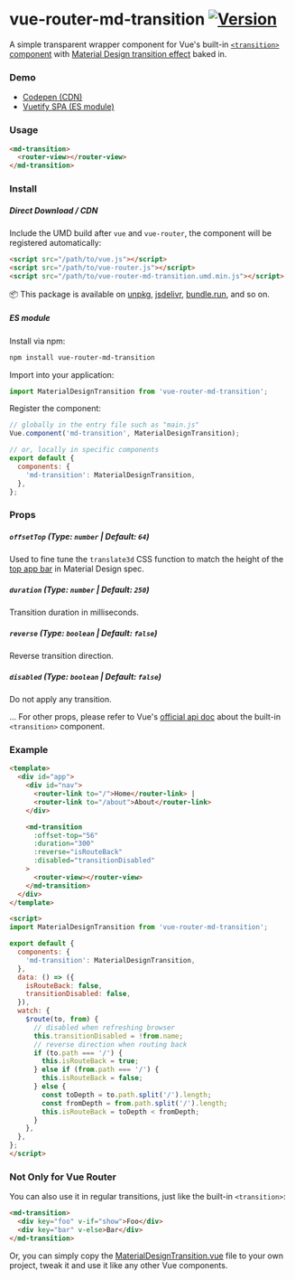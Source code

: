 # vue-router-md-transition [![Version](https://img.shields.io/npm/v/vue-router-md-transition)](https://www.npmjs.com/package/vue-router-md-transition)

A simple transparent wrapper component for Vue's built-in [`<transition>` component](https://vuejs.org/v2/guide/transitions.html#Transitioning-Single-Elements-Components) with [Material Design transition effect](https://material.io/design/navigation/navigation-transitions.html#hierarchical-transitions) baked in.


### Demo

- [Codepen (CDN)](https://codepen.io/1isten/pen/mdJqQJm)
- [Vuetify SPA (ES module)](https://1isten.github.io/vue-router-md-transition)

### Usage

```html
<md-transition>
  <router-view></router-view>
</md-transition>
```

### Install

##### Direct Download / CDN

Include the UMD build after `vue` and `vue-router`, the component will be registered automatically:

```html
<script src="/path/to/vue.js"></script>
<script src="/path/to/vue-router.js"></script>
<script src="/path/to/vue-router-md-transition.umd.min.js"></script>
```

📦 This package is available on [unpkg](https://unpkg.com/vue-router-md-transition), [jsdelivr](https://cdn.jsdelivr.net/npm/vue-router-md-transition), [bundle.run](https://bundle.run/vue-router-md-transition), and so on.

##### ES module

Install via npm:

```sh
npm install vue-router-md-transition
```

Import into your application:

```js
import MaterialDesignTransition from 'vue-router-md-transition';
```

Register the component:

```js
// globally in the entry file such as "main.js"
Vue.component('md-transition', MaterialDesignTransition);

// or, locally in specific components
export default {
  components: {
    'md-transition': MaterialDesignTransition,
  },
};
```

### Props

##### `offsetTop` (Type: `number` | Default: `64`)

Used to fine tune the `translate3d` CSS function to match the height of the [top app bar](https://material.io/components/app-bars-top#specs) in Material Design spec.

##### `duration` (Type: `number` | Default: `250`)

Transition duration in milliseconds.

##### `reverse` (Type: `boolean` | Default: `false`)

Reverse transition direction.

##### `disabled` (Type: `boolean` | Default: `false`)

Do not apply any transition.

... For other props, please refer to Vue's [official api doc](https://vuejs.org/v2/api/#transition) about the built-in `<transition>` component.

### Example

```html
<template>
  <div id="app">
    <div id="nav">
      <router-link to="/">Home</router-link> |
      <router-link to="/about">About</router-link>
    </div>

    <md-transition
      :offset-top="56"
      :duration="300"
      :reverse="isRouteBack"
      :disabled="transitionDisabled"
    >
      <router-view></router-view>
    </md-transition>
  </div>
</template>

<script>
import MaterialDesignTransition from 'vue-router-md-transition';

export default {
  components: {
    'md-transition': MaterialDesignTransition,
  },
  data: () => ({
    isRouteBack: false,
    transitionDisabled: false,
  }),
  watch: {
    $route(to, from) {
      // disabled when refreshing browser
      this.transitionDisabled = !from.name;
      // reverse direction when routing back
      if (to.path === '/') {
        this.isRouteBack = true;
      } else if (from.path === '/') {
        this.isRouteBack = false;
      } else {
        const toDepth = to.path.split('/').length;
        const fromDepth = from.path.split('/').length;
        this.isRouteBack = toDepth < fromDepth;
      }
    },
  },
};
</script>
```

### Not Only for Vue Router

You can also use it in regular transitions, just like the built-in `<transition>`:

```html
<md-transition>
  <div key="foo" v-if="show">Foo</div>
  <div key="bar" v-else>Bar</div>
</md-transition>
```

Or, you can simply copy the [MaterialDesignTransition.vue](https://github.com/1isten/vue-router-md-transition/blob/master/src/components/MaterialDesignTransition.vue) file to your own project, tweak it and use it like any other Vue components.
